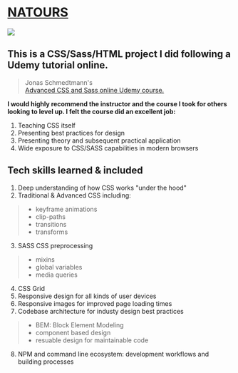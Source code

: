 # [ NATOURS ](https://natours-rkp.netlify.app/)
![](natours-demo.gif)

## This is a CSS/Sass/HTML project I did following a Udemy tutorial online.
> Jonas Schmedtmann's  
> <a href="https://www.udemy.com/course/advanced-css-and-sass/">Advanced CSS and Sass online Udemy course.</a>  

**I would highly recommend the instructor and the course I took for others looking to level up. I felt the course did an excellent job:**  
1. Teaching CSS itself
1. Presenting best practices for design
1. Presenting theory and subsequent practical application
1. Wide exposure to CSS/SASS capabilities in modern browsers

## Tech skills learned & included
1. Deep understanding of how CSS works "under the hood"
1. Traditional & Advanced CSS including:
> - keyframe animations
> - clip-paths
> - transitions
> - transforms
3. SASS CSS preprocessing
> - mixins
> - global variables
> - media queries
4. CSS Grid
1. Responsive design for all kinds of user devices
1. Responsive images for improved page loading times    
1. Codebase architecture for industy design best practices
> - BEM: Block Element Modeling
> - component based design
> - resuable design for maintainable code
8. NPM and command line ecosystem: development workflows and building processes